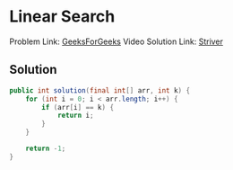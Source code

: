 # Linear Search

Problem Link: [GeeksForGeeks](https://www.geeksforgeeks.org/problems/who-will-win-1587115621/1)
Video Solution Link: [Striver](https://youtu.be/wvcQg43_V8U?t=2465)

## Solution

```java
public int solution(final int[] arr, int k) {
    for (int i = 0; i < arr.length; i++) {
        if (arr[i] == k) {
            return i;
        }
    }

    return -1;
}
```
